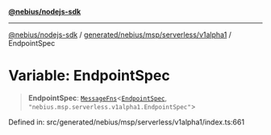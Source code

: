 [**@nebius/nodejs-sdk**](../../../../../../README.md)

---

[@nebius/nodejs-sdk](../../../../../../README.md) / [generated/nebius/msp/serverless/v1alpha1](../README.md) / EndpointSpec

# Variable: EndpointSpec

> **EndpointSpec**: [`MessageFns`](../../../../../../runtime/protos/core/interfaces/MessageFns.md)\<[`EndpointSpec`](../interfaces/EndpointSpec.md), `"nebius.msp.serverless.v1alpha1.EndpointSpec"`\>

Defined in: src/generated/nebius/msp/serverless/v1alpha1/index.ts:661
